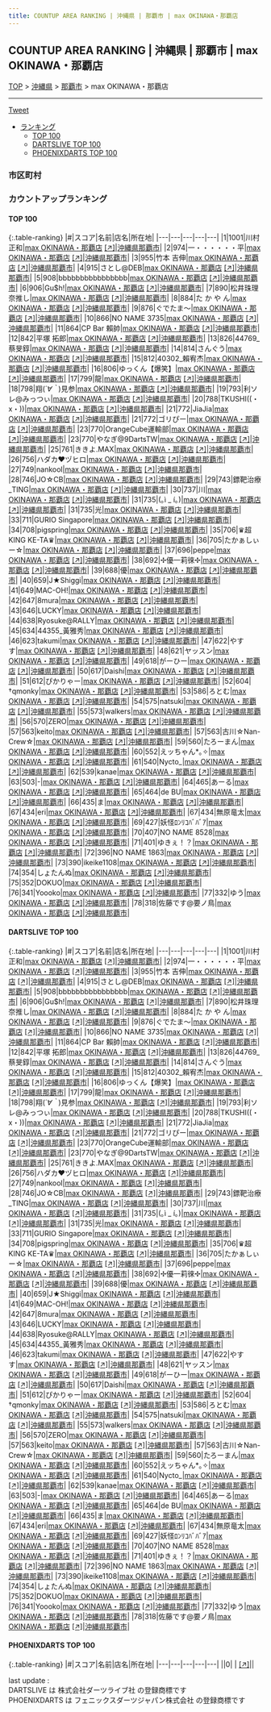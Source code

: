 ```yaml
---
title: COUNTUP AREA RANKING | 沖縄県 | 那覇市 | max OKINAWA・那覇店
---
```

## COUNTUP AREA RANKING | 沖縄県 | 那覇市 | max OKINAWA・那覇店

[TOP](/darts/rank/) > [沖縄県](/darts/rank/沖縄県/) > [那覇市](/darts/rank/沖縄県/那覇市/) > max OKINAWA・那覇店

___

<a href="https://twitter.com/share?ref_src=twsrc%5Etfw" data-text="COUNTUP AREA RANKING | 沖縄県那覇市max OKINAWA・那覇店" class="twitter-share-button" data-hashtags="DARTSLIVE,PHOENIXDARTS,darts,ダーツ" data-show-count="false">Tweet</a>

* [ランキング](#カウントアップランキング)
    * [TOP 100](#top-100)
    * [DARTSLIVE TOP 100](#dartslive-top-100)
    * [PHOENIXDARTS TOP 100](#phoenixdarts-top-100)

### 市区町村

<ul>

</ul>

### カウントアップランキング

#### TOP 100



{:.table-ranking}
|#|スコア|名前|店名|所在地|
|---|---|---|---|---|
|1|1001|<span class="rank-name-dl">川村 正和</span>|<a href="/darts/rank/shops/ec352fd13aaa13100d9b047a20a7ba1e.html">max OKINAWA・那覇店</a> <a href="https://search.dartslive.com/jp/shop/ec352fd13aaa13100d9b047a20a7ba1e">[↗]</a>|<a href="/darts/rank/沖縄県/那覇市">沖縄県那覇市</a>|
|2|974|<span class="rank-name-dl">一・・・・・・平</span>|<a href="/darts/rank/shops/ec352fd13aaa13100d9b047a20a7ba1e.html">max OKINAWA・那覇店</a> <a href="https://search.dartslive.com/jp/shop/ec352fd13aaa13100d9b047a20a7ba1e">[↗]</a>|<a href="/darts/rank/沖縄県/那覇市">沖縄県那覇市</a>|
|3|955|<span class="rank-name-dl">竹本 吉伸</span>|<a href="/darts/rank/shops/ec352fd13aaa13100d9b047a20a7ba1e.html">max OKINAWA・那覇店</a> <a href="https://search.dartslive.com/jp/shop/ec352fd13aaa13100d9b047a20a7ba1e">[↗]</a>|<a href="/darts/rank/沖縄県/那覇市">沖縄県那覇市</a>|
|4|915|<span class="rank-name-dl">さとし@DEB</span>|<a href="/darts/rank/shops/ec352fd13aaa13100d9b047a20a7ba1e.html">max OKINAWA・那覇店</a> <a href="https://search.dartslive.com/jp/shop/ec352fd13aaa13100d9b047a20a7ba1e">[↗]</a>|<a href="/darts/rank/沖縄県/那覇市">沖縄県那覇市</a>|
|5|908|<span class="rank-name-dl">bbbbbbbbbbbbbbbb</span>|<a href="/darts/rank/shops/ec352fd13aaa13100d9b047a20a7ba1e.html">max OKINAWA・那覇店</a> <a href="https://search.dartslive.com/jp/shop/ec352fd13aaa13100d9b047a20a7ba1e">[↗]</a>|<a href="/darts/rank/沖縄県/那覇市">沖縄県那覇市</a>|
|6|906|<span class="rank-name-dl">Gu$h!</span>|<a href="/darts/rank/shops/ec352fd13aaa13100d9b047a20a7ba1e.html">max OKINAWA・那覇店</a> <a href="https://search.dartslive.com/jp/shop/ec352fd13aaa13100d9b047a20a7ba1e">[↗]</a>|<a href="/darts/rank/沖縄県/那覇市">沖縄県那覇市</a>|
|7|890|<span class="rank-name-dl">松井珠理奈推し</span>|<a href="/darts/rank/shops/ec352fd13aaa13100d9b047a20a7ba1e.html">max OKINAWA・那覇店</a> <a href="https://search.dartslive.com/jp/shop/ec352fd13aaa13100d9b047a20a7ba1e">[↗]</a>|<a href="/darts/rank/沖縄県/那覇市">沖縄県那覇市</a>|
|8|884|<span class="rank-name-dl">た か や ん</span>|<a href="/darts/rank/shops/ec352fd13aaa13100d9b047a20a7ba1e.html">max OKINAWA・那覇店</a> <a href="https://search.dartslive.com/jp/shop/ec352fd13aaa13100d9b047a20a7ba1e">[↗]</a>|<a href="/darts/rank/沖縄県/那覇市">沖縄県那覇市</a>|
|9|876|<span class="rank-name-dl">ぐでたま〜</span>|<a href="/darts/rank/shops/ec352fd13aaa13100d9b047a20a7ba1e.html">max OKINAWA・那覇店</a> <a href="https://search.dartslive.com/jp/shop/ec352fd13aaa13100d9b047a20a7ba1e">[↗]</a>|<a href="/darts/rank/沖縄県/那覇市">沖縄県那覇市</a>|
|10|866|<span class="rank-name-dl">NO NAME 3735</span>|<a href="/darts/rank/shops/ec352fd13aaa13100d9b047a20a7ba1e.html">max OKINAWA・那覇店</a> <a href="https://search.dartslive.com/jp/shop/ec352fd13aaa13100d9b047a20a7ba1e">[↗]</a>|<a href="/darts/rank/沖縄県/那覇市">沖縄県那覇市</a>|
|11|864|<span class="rank-name-dl">CP Bar 賴帥</span>|<a href="/darts/rank/shops/ec352fd13aaa13100d9b047a20a7ba1e.html">max OKINAWA・那覇店</a> <a href="https://search.dartslive.com/jp/shop/ec352fd13aaa13100d9b047a20a7ba1e">[↗]</a>|<a href="/darts/rank/沖縄県/那覇市">沖縄県那覇市</a>|
|12|842|<span class="rank-name-dl">平塚 拓郎</span>|<a href="/darts/rank/shops/ec352fd13aaa13100d9b047a20a7ba1e.html">max OKINAWA・那覇店</a> <a href="https://search.dartslive.com/jp/shop/ec352fd13aaa13100d9b047a20a7ba1e">[↗]</a>|<a href="/darts/rank/沖縄県/那覇市">沖縄県那覇市</a>|
|13|826|<span class="rank-name-dl">44769_蔡旻錞</span>|<a href="/darts/rank/shops/ec352fd13aaa13100d9b047a20a7ba1e.html">max OKINAWA・那覇店</a> <a href="https://search.dartslive.com/jp/shop/ec352fd13aaa13100d9b047a20a7ba1e">[↗]</a>|<a href="/darts/rank/沖縄県/那覇市">沖縄県那覇市</a>|
|14|814|<span class="rank-name-dl">さんぐう</span>|<a href="/darts/rank/shops/ec352fd13aaa13100d9b047a20a7ba1e.html">max OKINAWA・那覇店</a> <a href="https://search.dartslive.com/jp/shop/ec352fd13aaa13100d9b047a20a7ba1e">[↗]</a>|<a href="/darts/rank/沖縄県/那覇市">沖縄県那覇市</a>|
|15|812|<span class="rank-name-dl">40302_賴宥杰</span>|<a href="/darts/rank/shops/ec352fd13aaa13100d9b047a20a7ba1e.html">max OKINAWA・那覇店</a> <a href="https://search.dartslive.com/jp/shop/ec352fd13aaa13100d9b047a20a7ba1e">[↗]</a>|<a href="/darts/rank/沖縄県/那覇市">沖縄県那覇市</a>|
|16|806|<span class="rank-name-dl">ゆっくん【爆笑】</span>|<a href="/darts/rank/shops/ec352fd13aaa13100d9b047a20a7ba1e.html">max OKINAWA・那覇店</a> <a href="https://search.dartslive.com/jp/shop/ec352fd13aaa13100d9b047a20a7ba1e">[↗]</a>|<a href="/darts/rank/沖縄県/那覇市">沖縄県那覇市</a>|
|17|799|<span class="rank-name-dl">龍</span>|<a href="/darts/rank/shops/ec352fd13aaa13100d9b047a20a7ba1e.html">max OKINAWA・那覇店</a> <a href="https://search.dartslive.com/jp/shop/ec352fd13aaa13100d9b047a20a7ba1e">[↗]</a>|<a href="/darts/rank/沖縄県/那覇市">沖縄県那覇市</a>|
|18|798|<span class="rank-name-dl">翔(*´∀｀*)見参</span>|<a href="/darts/rank/shops/ec352fd13aaa13100d9b047a20a7ba1e.html">max OKINAWA・那覇店</a> <a href="https://search.dartslive.com/jp/shop/ec352fd13aaa13100d9b047a20a7ba1e">[↗]</a>|<a href="/darts/rank/沖縄県/那覇市">沖縄県那覇市</a>|
|19|793|<span class="rank-name-dl">利ソレ@みっつぃ</span>|<a href="/darts/rank/shops/ec352fd13aaa13100d9b047a20a7ba1e.html">max OKINAWA・那覇店</a> <a href="https://search.dartslive.com/jp/shop/ec352fd13aaa13100d9b047a20a7ba1e">[↗]</a>|<a href="/darts/rank/沖縄県/那覇市">沖縄県那覇市</a>|
|20|788|<span class="rank-name-dl">TKUSHI((・x・))</span>|<a href="/darts/rank/shops/ec352fd13aaa13100d9b047a20a7ba1e.html">max OKINAWA・那覇店</a> <a href="https://search.dartslive.com/jp/shop/ec352fd13aaa13100d9b047a20a7ba1e">[↗]</a>|<a href="/darts/rank/沖縄県/那覇市">沖縄県那覇市</a>|
|21|772|<span class="rank-name-dl">JiaJia</span>|<a href="/darts/rank/shops/ec352fd13aaa13100d9b047a20a7ba1e.html">max OKINAWA・那覇店</a> <a href="https://search.dartslive.com/jp/shop/ec352fd13aaa13100d9b047a20a7ba1e">[↗]</a>|<a href="/darts/rank/沖縄県/那覇市">沖縄県那覇市</a>|
|21|772|<span class="rank-name-dl">ゴリぴー</span>|<a href="/darts/rank/shops/ec352fd13aaa13100d9b047a20a7ba1e.html">max OKINAWA・那覇店</a> <a href="https://search.dartslive.com/jp/shop/ec352fd13aaa13100d9b047a20a7ba1e">[↗]</a>|<a href="/darts/rank/沖縄県/那覇市">沖縄県那覇市</a>|
|23|770|<span class="rank-name-dl">OrangeCube運輸部</span>|<a href="/darts/rank/shops/ec352fd13aaa13100d9b047a20a7ba1e.html">max OKINAWA・那覇店</a> <a href="https://search.dartslive.com/jp/shop/ec352fd13aaa13100d9b047a20a7ba1e">[↗]</a>|<a href="/darts/rank/沖縄県/那覇市">沖縄県那覇市</a>|
|23|770|<span class="rank-name-dl">やなぎ@9DartsTW</span>|<a href="/darts/rank/shops/ec352fd13aaa13100d9b047a20a7ba1e.html">max OKINAWA・那覇店</a> <a href="https://search.dartslive.com/jp/shop/ec352fd13aaa13100d9b047a20a7ba1e">[↗]</a>|<a href="/darts/rank/沖縄県/那覇市">沖縄県那覇市</a>|
|25|761|<span class="rank-name-dl">ききよ.MAX</span>|<a href="/darts/rank/shops/ec352fd13aaa13100d9b047a20a7ba1e.html">max OKINAWA・那覇店</a> <a href="https://search.dartslive.com/jp/shop/ec352fd13aaa13100d9b047a20a7ba1e">[↗]</a>|<a href="/darts/rank/沖縄県/那覇市">沖縄県那覇市</a>|
|26|756|<span class="rank-name-dl">ハダカ♥️ヅヒロ</span>|<a href="/darts/rank/shops/ec352fd13aaa13100d9b047a20a7ba1e.html">max OKINAWA・那覇店</a> <a href="https://search.dartslive.com/jp/shop/ec352fd13aaa13100d9b047a20a7ba1e">[↗]</a>|<a href="/darts/rank/沖縄県/那覇市">沖縄県那覇市</a>|
|27|749|<span class="rank-name-dl">nankool</span>|<a href="/darts/rank/shops/ec352fd13aaa13100d9b047a20a7ba1e.html">max OKINAWA・那覇店</a> <a href="https://search.dartslive.com/jp/shop/ec352fd13aaa13100d9b047a20a7ba1e">[↗]</a>|<a href="/darts/rank/沖縄県/那覇市">沖縄県那覇市</a>|
|28|746|<span class="rank-name-dl">JO☆CB</span>|<a href="/darts/rank/shops/ec352fd13aaa13100d9b047a20a7ba1e.html">max OKINAWA・那覇店</a> <a href="https://search.dartslive.com/jp/shop/ec352fd13aaa13100d9b047a20a7ba1e">[↗]</a>|<a href="/darts/rank/沖縄県/那覇市">沖縄県那覇市</a>|
|29|743|<span class="rank-name-dl">鏢靶治療_TING</span>|<a href="/darts/rank/shops/ec352fd13aaa13100d9b047a20a7ba1e.html">max OKINAWA・那覇店</a> <a href="https://search.dartslive.com/jp/shop/ec352fd13aaa13100d9b047a20a7ba1e">[↗]</a>|<a href="/darts/rank/沖縄県/那覇市">沖縄県那覇市</a>|
|30|737|<span class="rank-name-dl">川</span>|<a href="/darts/rank/shops/ec352fd13aaa13100d9b047a20a7ba1e.html">max OKINAWA・那覇店</a> <a href="https://search.dartslive.com/jp/shop/ec352fd13aaa13100d9b047a20a7ba1e">[↗]</a>|<a href="/darts/rank/沖縄県/那覇市">沖縄県那覇市</a>|
|31|735|<span class="rank-name-dl">(｡ì _ í｡)</span>|<a href="/darts/rank/shops/ec352fd13aaa13100d9b047a20a7ba1e.html">max OKINAWA・那覇店</a> <a href="https://search.dartslive.com/jp/shop/ec352fd13aaa13100d9b047a20a7ba1e">[↗]</a>|<a href="/darts/rank/沖縄県/那覇市">沖縄県那覇市</a>|
|31|735|<span class="rank-name-dl">光</span>|<a href="/darts/rank/shops/ec352fd13aaa13100d9b047a20a7ba1e.html">max OKINAWA・那覇店</a> <a href="https://search.dartslive.com/jp/shop/ec352fd13aaa13100d9b047a20a7ba1e">[↗]</a>|<a href="/darts/rank/沖縄県/那覇市">沖縄県那覇市</a>|
|33|711|<span class="rank-name-dl">GURIO Singapore</span>|<a href="/darts/rank/shops/ec352fd13aaa13100d9b047a20a7ba1e.html">max OKINAWA・那覇店</a> <a href="https://search.dartslive.com/jp/shop/ec352fd13aaa13100d9b047a20a7ba1e">[↗]</a>|<a href="/darts/rank/沖縄県/那覇市">沖縄県那覇市</a>|
|34|708|<span class="rank-name-dl">pigspring</span>|<a href="/darts/rank/shops/ec352fd13aaa13100d9b047a20a7ba1e.html">max OKINAWA・那覇店</a> <a href="https://search.dartslive.com/jp/shop/ec352fd13aaa13100d9b047a20a7ba1e">[↗]</a>|<a href="/darts/rank/沖縄県/那覇市">沖縄県那覇市</a>|
|35|706|<span class="rank-name-dl">♛超KING KE-TA♛</span>|<a href="/darts/rank/shops/ec352fd13aaa13100d9b047a20a7ba1e.html">max OKINAWA・那覇店</a> <a href="https://search.dartslive.com/jp/shop/ec352fd13aaa13100d9b047a20a7ba1e">[↗]</a>|<a href="/darts/rank/沖縄県/那覇市">沖縄県那覇市</a>|
|36|705|<span class="rank-name-dl">たかぁしぃー☆</span>|<a href="/darts/rank/shops/ec352fd13aaa13100d9b047a20a7ba1e.html">max OKINAWA・那覇店</a> <a href="https://search.dartslive.com/jp/shop/ec352fd13aaa13100d9b047a20a7ba1e">[↗]</a>|<a href="/darts/rank/沖縄県/那覇市">沖縄県那覇市</a>|
|37|696|<span class="rank-name-dl">peppe</span>|<a href="/darts/rank/shops/ec352fd13aaa13100d9b047a20a7ba1e.html">max OKINAWA・那覇店</a> <a href="https://search.dartslive.com/jp/shop/ec352fd13aaa13100d9b047a20a7ba1e">[↗]</a>|<a href="/darts/rank/沖縄県/那覇市">沖縄県那覇市</a>|
|38|692|<span class="rank-name-dl">✢優一莉徠✢</span>|<a href="/darts/rank/shops/ec352fd13aaa13100d9b047a20a7ba1e.html">max OKINAWA・那覇店</a> <a href="https://search.dartslive.com/jp/shop/ec352fd13aaa13100d9b047a20a7ba1e">[↗]</a>|<a href="/darts/rank/沖縄県/那覇市">沖縄県那覇市</a>|
|39|688|<span class="rank-name-dl">優</span>|<a href="/darts/rank/shops/ec352fd13aaa13100d9b047a20a7ba1e.html">max OKINAWA・那覇店</a> <a href="https://search.dartslive.com/jp/shop/ec352fd13aaa13100d9b047a20a7ba1e">[↗]</a>|<a href="/darts/rank/沖縄県/那覇市">沖縄県那覇市</a>|
|40|659|<span class="rank-name-dl">J★Shiggi</span>|<a href="/darts/rank/shops/ec352fd13aaa13100d9b047a20a7ba1e.html">max OKINAWA・那覇店</a> <a href="https://search.dartslive.com/jp/shop/ec352fd13aaa13100d9b047a20a7ba1e">[↗]</a>|<a href="/darts/rank/沖縄県/那覇市">沖縄県那覇市</a>|
|41|649|<span class="rank-name-dl">MAC-OH!</span>|<a href="/darts/rank/shops/ec352fd13aaa13100d9b047a20a7ba1e.html">max OKINAWA・那覇店</a> <a href="https://search.dartslive.com/jp/shop/ec352fd13aaa13100d9b047a20a7ba1e">[↗]</a>|<a href="/darts/rank/沖縄県/那覇市">沖縄県那覇市</a>|
|42|647|<span class="rank-name-dl">8mura</span>|<a href="/darts/rank/shops/ec352fd13aaa13100d9b047a20a7ba1e.html">max OKINAWA・那覇店</a> <a href="https://search.dartslive.com/jp/shop/ec352fd13aaa13100d9b047a20a7ba1e">[↗]</a>|<a href="/darts/rank/沖縄県/那覇市">沖縄県那覇市</a>|
|43|646|<span class="rank-name-dl">LUCKY</span>|<a href="/darts/rank/shops/ec352fd13aaa13100d9b047a20a7ba1e.html">max OKINAWA・那覇店</a> <a href="https://search.dartslive.com/jp/shop/ec352fd13aaa13100d9b047a20a7ba1e">[↗]</a>|<a href="/darts/rank/沖縄県/那覇市">沖縄県那覇市</a>|
|44|638|<span class="rank-name-dl">Ryosuke@RALLY</span>|<a href="/darts/rank/shops/ec352fd13aaa13100d9b047a20a7ba1e.html">max OKINAWA・那覇店</a> <a href="https://search.dartslive.com/jp/shop/ec352fd13aaa13100d9b047a20a7ba1e">[↗]</a>|<a href="/darts/rank/沖縄県/那覇市">沖縄県那覇市</a>|
|45|634|<span class="rank-name-dl">44355_黃雅秀</span>|<a href="/darts/rank/shops/ec352fd13aaa13100d9b047a20a7ba1e.html">max OKINAWA・那覇店</a> <a href="https://search.dartslive.com/jp/shop/ec352fd13aaa13100d9b047a20a7ba1e">[↗]</a>|<a href="/darts/rank/沖縄県/那覇市">沖縄県那覇市</a>|
|46|623|<span class="rank-name-dl">takumi</span>|<a href="/darts/rank/shops/ec352fd13aaa13100d9b047a20a7ba1e.html">max OKINAWA・那覇店</a> <a href="https://search.dartslive.com/jp/shop/ec352fd13aaa13100d9b047a20a7ba1e">[↗]</a>|<a href="/darts/rank/沖縄県/那覇市">沖縄県那覇市</a>|
|47|622|<span class="rank-name-dl">やすす</span>|<a href="/darts/rank/shops/ec352fd13aaa13100d9b047a20a7ba1e.html">max OKINAWA・那覇店</a> <a href="https://search.dartslive.com/jp/shop/ec352fd13aaa13100d9b047a20a7ba1e">[↗]</a>|<a href="/darts/rank/沖縄県/那覇市">沖縄県那覇市</a>|
|48|621|<span class="rank-name-dl">ヤッスン</span>|<a href="/darts/rank/shops/ec352fd13aaa13100d9b047a20a7ba1e.html">max OKINAWA・那覇店</a> <a href="https://search.dartslive.com/jp/shop/ec352fd13aaa13100d9b047a20a7ba1e">[↗]</a>|<a href="/darts/rank/沖縄県/那覇市">沖縄県那覇市</a>|
|49|618|<span class="rank-name-dl">がーひー</span>|<a href="/darts/rank/shops/ec352fd13aaa13100d9b047a20a7ba1e.html">max OKINAWA・那覇店</a> <a href="https://search.dartslive.com/jp/shop/ec352fd13aaa13100d9b047a20a7ba1e">[↗]</a>|<a href="/darts/rank/沖縄県/那覇市">沖縄県那覇市</a>|
|50|617|<span class="rank-name-dl">Daishi</span>|<a href="/darts/rank/shops/ec352fd13aaa13100d9b047a20a7ba1e.html">max OKINAWA・那覇店</a> <a href="https://search.dartslive.com/jp/shop/ec352fd13aaa13100d9b047a20a7ba1e">[↗]</a>|<a href="/darts/rank/沖縄県/那覇市">沖縄県那覇市</a>|
|51|612|<span class="rank-name-dl">ぴかりゃー</span>|<a href="/darts/rank/shops/ec352fd13aaa13100d9b047a20a7ba1e.html">max OKINAWA・那覇店</a> <a href="https://search.dartslive.com/jp/shop/ec352fd13aaa13100d9b047a20a7ba1e">[↗]</a>|<a href="/darts/rank/沖縄県/那覇市">沖縄県那覇市</a>|
|52|604|<span class="rank-name-dl">†qmonky</span>|<a href="/darts/rank/shops/ec352fd13aaa13100d9b047a20a7ba1e.html">max OKINAWA・那覇店</a> <a href="https://search.dartslive.com/jp/shop/ec352fd13aaa13100d9b047a20a7ba1e">[↗]</a>|<a href="/darts/rank/沖縄県/那覇市">沖縄県那覇市</a>|
|53|586|<span class="rank-name-dl">ろとむ</span>|<a href="/darts/rank/shops/ec352fd13aaa13100d9b047a20a7ba1e.html">max OKINAWA・那覇店</a> <a href="https://search.dartslive.com/jp/shop/ec352fd13aaa13100d9b047a20a7ba1e">[↗]</a>|<a href="/darts/rank/沖縄県/那覇市">沖縄県那覇市</a>|
|54|575|<span class="rank-name-dl">natsuki</span>|<a href="/darts/rank/shops/ec352fd13aaa13100d9b047a20a7ba1e.html">max OKINAWA・那覇店</a> <a href="https://search.dartslive.com/jp/shop/ec352fd13aaa13100d9b047a20a7ba1e">[↗]</a>|<a href="/darts/rank/沖縄県/那覇市">沖縄県那覇市</a>|
|55|573|<span class="rank-name-dl">walkers</span>|<a href="/darts/rank/shops/ec352fd13aaa13100d9b047a20a7ba1e.html">max OKINAWA・那覇店</a> <a href="https://search.dartslive.com/jp/shop/ec352fd13aaa13100d9b047a20a7ba1e">[↗]</a>|<a href="/darts/rank/沖縄県/那覇市">沖縄県那覇市</a>|
|56|570|<span class="rank-name-dl">ZERO</span>|<a href="/darts/rank/shops/ec352fd13aaa13100d9b047a20a7ba1e.html">max OKINAWA・那覇店</a> <a href="https://search.dartslive.com/jp/shop/ec352fd13aaa13100d9b047a20a7ba1e">[↗]</a>|<a href="/darts/rank/沖縄県/那覇市">沖縄県那覇市</a>|
|57|563|<span class="rank-name-dl">keito</span>|<a href="/darts/rank/shops/ec352fd13aaa13100d9b047a20a7ba1e.html">max OKINAWA・那覇店</a> <a href="https://search.dartslive.com/jp/shop/ec352fd13aaa13100d9b047a20a7ba1e">[↗]</a>|<a href="/darts/rank/沖縄県/那覇市">沖縄県那覇市</a>|
|57|563|<span class="rank-name-dl">古川☆Nan-Crew☆</span>|<a href="/darts/rank/shops/ec352fd13aaa13100d9b047a20a7ba1e.html">max OKINAWA・那覇店</a> <a href="https://search.dartslive.com/jp/shop/ec352fd13aaa13100d9b047a20a7ba1e">[↗]</a>|<a href="/darts/rank/沖縄県/那覇市">沖縄県那覇市</a>|
|59|560|<span class="rank-name-dl">たろーまん</span>|<a href="/darts/rank/shops/ec352fd13aaa13100d9b047a20a7ba1e.html">max OKINAWA・那覇店</a> <a href="https://search.dartslive.com/jp/shop/ec352fd13aaa13100d9b047a20a7ba1e">[↗]</a>|<a href="/darts/rank/沖縄県/那覇市">沖縄県那覇市</a>|
|60|552|<span class="rank-name-dl">えッちゃん*｡✧</span>|<a href="/darts/rank/shops/ec352fd13aaa13100d9b047a20a7ba1e.html">max OKINAWA・那覇店</a> <a href="https://search.dartslive.com/jp/shop/ec352fd13aaa13100d9b047a20a7ba1e">[↗]</a>|<a href="/darts/rank/沖縄県/那覇市">沖縄県那覇市</a>|
|61|540|<span class="rank-name-dl">Nycto_</span>|<a href="/darts/rank/shops/ec352fd13aaa13100d9b047a20a7ba1e.html">max OKINAWA・那覇店</a> <a href="https://search.dartslive.com/jp/shop/ec352fd13aaa13100d9b047a20a7ba1e">[↗]</a>|<a href="/darts/rank/沖縄県/那覇市">沖縄県那覇市</a>|
|62|539|<span class="rank-name-dl">kanae</span>|<a href="/darts/rank/shops/ec352fd13aaa13100d9b047a20a7ba1e.html">max OKINAWA・那覇店</a> <a href="https://search.dartslive.com/jp/shop/ec352fd13aaa13100d9b047a20a7ba1e">[↗]</a>|<a href="/darts/rank/沖縄県/那覇市">沖縄県那覇市</a>|
|63|503|<span class="rank-name-dl">-</span>|<a href="/darts/rank/shops/ec352fd13aaa13100d9b047a20a7ba1e.html">max OKINAWA・那覇店</a> <a href="https://search.dartslive.com/jp/shop/ec352fd13aaa13100d9b047a20a7ba1e">[↗]</a>|<a href="/darts/rank/沖縄県/那覇市">沖縄県那覇市</a>|
|64|465|<span class="rank-name-dl">あーる</span>|<a href="/darts/rank/shops/ec352fd13aaa13100d9b047a20a7ba1e.html">max OKINAWA・那覇店</a> <a href="https://search.dartslive.com/jp/shop/ec352fd13aaa13100d9b047a20a7ba1e">[↗]</a>|<a href="/darts/rank/沖縄県/那覇市">沖縄県那覇市</a>|
|65|464|<span class="rank-name-dl">de BU</span>|<a href="/darts/rank/shops/ec352fd13aaa13100d9b047a20a7ba1e.html">max OKINAWA・那覇店</a> <a href="https://search.dartslive.com/jp/shop/ec352fd13aaa13100d9b047a20a7ba1e">[↗]</a>|<a href="/darts/rank/沖縄県/那覇市">沖縄県那覇市</a>|
|66|435|<span class="rank-name-dl">ま</span>|<a href="/darts/rank/shops/ec352fd13aaa13100d9b047a20a7ba1e.html">max OKINAWA・那覇店</a> <a href="https://search.dartslive.com/jp/shop/ec352fd13aaa13100d9b047a20a7ba1e">[↗]</a>|<a href="/darts/rank/沖縄県/那覇市">沖縄県那覇市</a>|
|67|434|<span class="rank-name-dl">eri</span>|<a href="/darts/rank/shops/ec352fd13aaa13100d9b047a20a7ba1e.html">max OKINAWA・那覇店</a> <a href="https://search.dartslive.com/jp/shop/ec352fd13aaa13100d9b047a20a7ba1e">[↗]</a>|<a href="/darts/rank/沖縄県/那覇市">沖縄県那覇市</a>|
|67|434|<span class="rank-name-dl">無原竜太</span>|<a href="/darts/rank/shops/ec352fd13aaa13100d9b047a20a7ba1e.html">max OKINAWA・那覇店</a> <a href="https://search.dartslive.com/jp/shop/ec352fd13aaa13100d9b047a20a7ba1e">[↗]</a>|<a href="/darts/rank/沖縄県/那覇市">沖縄県那覇市</a>|
|69|427|<span class="rank-name-dl">妖怪ﾛﾝﾘｺﾊﾞﾊﾞｱ</span>|<a href="/darts/rank/shops/ec352fd13aaa13100d9b047a20a7ba1e.html">max OKINAWA・那覇店</a> <a href="https://search.dartslive.com/jp/shop/ec352fd13aaa13100d9b047a20a7ba1e">[↗]</a>|<a href="/darts/rank/沖縄県/那覇市">沖縄県那覇市</a>|
|70|407|<span class="rank-name-dl">NO NAME 8528</span>|<a href="/darts/rank/shops/ec352fd13aaa13100d9b047a20a7ba1e.html">max OKINAWA・那覇店</a> <a href="https://search.dartslive.com/jp/shop/ec352fd13aaa13100d9b047a20a7ba1e">[↗]</a>|<a href="/darts/rank/沖縄県/那覇市">沖縄県那覇市</a>|
|71|401|<span class="rank-name-dl">ゆきぇ！？</span>|<a href="/darts/rank/shops/ec352fd13aaa13100d9b047a20a7ba1e.html">max OKINAWA・那覇店</a> <a href="https://search.dartslive.com/jp/shop/ec352fd13aaa13100d9b047a20a7ba1e">[↗]</a>|<a href="/darts/rank/沖縄県/那覇市">沖縄県那覇市</a>|
|72|396|<span class="rank-name-dl">NO NAME 1863</span>|<a href="/darts/rank/shops/ec352fd13aaa13100d9b047a20a7ba1e.html">max OKINAWA・那覇店</a> <a href="https://search.dartslive.com/jp/shop/ec352fd13aaa13100d9b047a20a7ba1e">[↗]</a>|<a href="/darts/rank/沖縄県/那覇市">沖縄県那覇市</a>|
|73|390|<span class="rank-name-dl">ikeike1108</span>|<a href="/darts/rank/shops/ec352fd13aaa13100d9b047a20a7ba1e.html">max OKINAWA・那覇店</a> <a href="https://search.dartslive.com/jp/shop/ec352fd13aaa13100d9b047a20a7ba1e">[↗]</a>|<a href="/darts/rank/沖縄県/那覇市">沖縄県那覇市</a>|
|74|354|<span class="rank-name-dl">しょたんぬ</span>|<a href="/darts/rank/shops/ec352fd13aaa13100d9b047a20a7ba1e.html">max OKINAWA・那覇店</a> <a href="https://search.dartslive.com/jp/shop/ec352fd13aaa13100d9b047a20a7ba1e">[↗]</a>|<a href="/darts/rank/沖縄県/那覇市">沖縄県那覇市</a>|
|75|352|<span class="rank-name-dl">DOKUO</span>|<a href="/darts/rank/shops/ec352fd13aaa13100d9b047a20a7ba1e.html">max OKINAWA・那覇店</a> <a href="https://search.dartslive.com/jp/shop/ec352fd13aaa13100d9b047a20a7ba1e">[↗]</a>|<a href="/darts/rank/沖縄県/那覇市">沖縄県那覇市</a>|
|76|341|<span class="rank-name-dl">Yoooko</span>|<a href="/darts/rank/shops/ec352fd13aaa13100d9b047a20a7ba1e.html">max OKINAWA・那覇店</a> <a href="https://search.dartslive.com/jp/shop/ec352fd13aaa13100d9b047a20a7ba1e">[↗]</a>|<a href="/darts/rank/沖縄県/那覇市">沖縄県那覇市</a>|
|77|332|<span class="rank-name-dl">ゆう</span>|<a href="/darts/rank/shops/ec352fd13aaa13100d9b047a20a7ba1e.html">max OKINAWA・那覇店</a> <a href="https://search.dartslive.com/jp/shop/ec352fd13aaa13100d9b047a20a7ba1e">[↗]</a>|<a href="/darts/rank/沖縄県/那覇市">沖縄県那覇市</a>|
|78|318|<span class="rank-name-dl">佐藤です@要ノ鳥</span>|<a href="/darts/rank/shops/ec352fd13aaa13100d9b047a20a7ba1e.html">max OKINAWA・那覇店</a> <a href="https://search.dartslive.com/jp/shop/ec352fd13aaa13100d9b047a20a7ba1e">[↗]</a>|<a href="/darts/rank/沖縄県/那覇市">沖縄県那覇市</a>|


#### DARTSLIVE TOP 100



{:.table-ranking}
|#|スコア|名前|店名|所在地|
|---|---|---|---|---|
|1|1001|<span class="rank-name-dl">川村 正和</span>|<a href="/darts/rank/shops/ec352fd13aaa13100d9b047a20a7ba1e.html">max OKINAWA・那覇店</a> <a href="https://search.dartslive.com/jp/shop/ec352fd13aaa13100d9b047a20a7ba1e">[↗]</a>|<a href="/darts/rank/沖縄県/那覇市">沖縄県那覇市</a>|
|2|974|<span class="rank-name-dl">一・・・・・・平</span>|<a href="/darts/rank/shops/ec352fd13aaa13100d9b047a20a7ba1e.html">max OKINAWA・那覇店</a> <a href="https://search.dartslive.com/jp/shop/ec352fd13aaa13100d9b047a20a7ba1e">[↗]</a>|<a href="/darts/rank/沖縄県/那覇市">沖縄県那覇市</a>|
|3|955|<span class="rank-name-dl">竹本 吉伸</span>|<a href="/darts/rank/shops/ec352fd13aaa13100d9b047a20a7ba1e.html">max OKINAWA・那覇店</a> <a href="https://search.dartslive.com/jp/shop/ec352fd13aaa13100d9b047a20a7ba1e">[↗]</a>|<a href="/darts/rank/沖縄県/那覇市">沖縄県那覇市</a>|
|4|915|<span class="rank-name-dl">さとし@DEB</span>|<a href="/darts/rank/shops/ec352fd13aaa13100d9b047a20a7ba1e.html">max OKINAWA・那覇店</a> <a href="https://search.dartslive.com/jp/shop/ec352fd13aaa13100d9b047a20a7ba1e">[↗]</a>|<a href="/darts/rank/沖縄県/那覇市">沖縄県那覇市</a>|
|5|908|<span class="rank-name-dl">bbbbbbbbbbbbbbbb</span>|<a href="/darts/rank/shops/ec352fd13aaa13100d9b047a20a7ba1e.html">max OKINAWA・那覇店</a> <a href="https://search.dartslive.com/jp/shop/ec352fd13aaa13100d9b047a20a7ba1e">[↗]</a>|<a href="/darts/rank/沖縄県/那覇市">沖縄県那覇市</a>|
|6|906|<span class="rank-name-dl">Gu$h!</span>|<a href="/darts/rank/shops/ec352fd13aaa13100d9b047a20a7ba1e.html">max OKINAWA・那覇店</a> <a href="https://search.dartslive.com/jp/shop/ec352fd13aaa13100d9b047a20a7ba1e">[↗]</a>|<a href="/darts/rank/沖縄県/那覇市">沖縄県那覇市</a>|
|7|890|<span class="rank-name-dl">松井珠理奈推し</span>|<a href="/darts/rank/shops/ec352fd13aaa13100d9b047a20a7ba1e.html">max OKINAWA・那覇店</a> <a href="https://search.dartslive.com/jp/shop/ec352fd13aaa13100d9b047a20a7ba1e">[↗]</a>|<a href="/darts/rank/沖縄県/那覇市">沖縄県那覇市</a>|
|8|884|<span class="rank-name-dl">た か や ん</span>|<a href="/darts/rank/shops/ec352fd13aaa13100d9b047a20a7ba1e.html">max OKINAWA・那覇店</a> <a href="https://search.dartslive.com/jp/shop/ec352fd13aaa13100d9b047a20a7ba1e">[↗]</a>|<a href="/darts/rank/沖縄県/那覇市">沖縄県那覇市</a>|
|9|876|<span class="rank-name-dl">ぐでたま〜</span>|<a href="/darts/rank/shops/ec352fd13aaa13100d9b047a20a7ba1e.html">max OKINAWA・那覇店</a> <a href="https://search.dartslive.com/jp/shop/ec352fd13aaa13100d9b047a20a7ba1e">[↗]</a>|<a href="/darts/rank/沖縄県/那覇市">沖縄県那覇市</a>|
|10|866|<span class="rank-name-dl">NO NAME 3735</span>|<a href="/darts/rank/shops/ec352fd13aaa13100d9b047a20a7ba1e.html">max OKINAWA・那覇店</a> <a href="https://search.dartslive.com/jp/shop/ec352fd13aaa13100d9b047a20a7ba1e">[↗]</a>|<a href="/darts/rank/沖縄県/那覇市">沖縄県那覇市</a>|
|11|864|<span class="rank-name-dl">CP Bar 賴帥</span>|<a href="/darts/rank/shops/ec352fd13aaa13100d9b047a20a7ba1e.html">max OKINAWA・那覇店</a> <a href="https://search.dartslive.com/jp/shop/ec352fd13aaa13100d9b047a20a7ba1e">[↗]</a>|<a href="/darts/rank/沖縄県/那覇市">沖縄県那覇市</a>|
|12|842|<span class="rank-name-dl">平塚 拓郎</span>|<a href="/darts/rank/shops/ec352fd13aaa13100d9b047a20a7ba1e.html">max OKINAWA・那覇店</a> <a href="https://search.dartslive.com/jp/shop/ec352fd13aaa13100d9b047a20a7ba1e">[↗]</a>|<a href="/darts/rank/沖縄県/那覇市">沖縄県那覇市</a>|
|13|826|<span class="rank-name-dl">44769_蔡旻錞</span>|<a href="/darts/rank/shops/ec352fd13aaa13100d9b047a20a7ba1e.html">max OKINAWA・那覇店</a> <a href="https://search.dartslive.com/jp/shop/ec352fd13aaa13100d9b047a20a7ba1e">[↗]</a>|<a href="/darts/rank/沖縄県/那覇市">沖縄県那覇市</a>|
|14|814|<span class="rank-name-dl">さんぐう</span>|<a href="/darts/rank/shops/ec352fd13aaa13100d9b047a20a7ba1e.html">max OKINAWA・那覇店</a> <a href="https://search.dartslive.com/jp/shop/ec352fd13aaa13100d9b047a20a7ba1e">[↗]</a>|<a href="/darts/rank/沖縄県/那覇市">沖縄県那覇市</a>|
|15|812|<span class="rank-name-dl">40302_賴宥杰</span>|<a href="/darts/rank/shops/ec352fd13aaa13100d9b047a20a7ba1e.html">max OKINAWA・那覇店</a> <a href="https://search.dartslive.com/jp/shop/ec352fd13aaa13100d9b047a20a7ba1e">[↗]</a>|<a href="/darts/rank/沖縄県/那覇市">沖縄県那覇市</a>|
|16|806|<span class="rank-name-dl">ゆっくん【爆笑】</span>|<a href="/darts/rank/shops/ec352fd13aaa13100d9b047a20a7ba1e.html">max OKINAWA・那覇店</a> <a href="https://search.dartslive.com/jp/shop/ec352fd13aaa13100d9b047a20a7ba1e">[↗]</a>|<a href="/darts/rank/沖縄県/那覇市">沖縄県那覇市</a>|
|17|799|<span class="rank-name-dl">龍</span>|<a href="/darts/rank/shops/ec352fd13aaa13100d9b047a20a7ba1e.html">max OKINAWA・那覇店</a> <a href="https://search.dartslive.com/jp/shop/ec352fd13aaa13100d9b047a20a7ba1e">[↗]</a>|<a href="/darts/rank/沖縄県/那覇市">沖縄県那覇市</a>|
|18|798|<span class="rank-name-dl">翔(*´∀｀*)見参</span>|<a href="/darts/rank/shops/ec352fd13aaa13100d9b047a20a7ba1e.html">max OKINAWA・那覇店</a> <a href="https://search.dartslive.com/jp/shop/ec352fd13aaa13100d9b047a20a7ba1e">[↗]</a>|<a href="/darts/rank/沖縄県/那覇市">沖縄県那覇市</a>|
|19|793|<span class="rank-name-dl">利ソレ@みっつぃ</span>|<a href="/darts/rank/shops/ec352fd13aaa13100d9b047a20a7ba1e.html">max OKINAWA・那覇店</a> <a href="https://search.dartslive.com/jp/shop/ec352fd13aaa13100d9b047a20a7ba1e">[↗]</a>|<a href="/darts/rank/沖縄県/那覇市">沖縄県那覇市</a>|
|20|788|<span class="rank-name-dl">TKUSHI((・x・))</span>|<a href="/darts/rank/shops/ec352fd13aaa13100d9b047a20a7ba1e.html">max OKINAWA・那覇店</a> <a href="https://search.dartslive.com/jp/shop/ec352fd13aaa13100d9b047a20a7ba1e">[↗]</a>|<a href="/darts/rank/沖縄県/那覇市">沖縄県那覇市</a>|
|21|772|<span class="rank-name-dl">JiaJia</span>|<a href="/darts/rank/shops/ec352fd13aaa13100d9b047a20a7ba1e.html">max OKINAWA・那覇店</a> <a href="https://search.dartslive.com/jp/shop/ec352fd13aaa13100d9b047a20a7ba1e">[↗]</a>|<a href="/darts/rank/沖縄県/那覇市">沖縄県那覇市</a>|
|21|772|<span class="rank-name-dl">ゴリぴー</span>|<a href="/darts/rank/shops/ec352fd13aaa13100d9b047a20a7ba1e.html">max OKINAWA・那覇店</a> <a href="https://search.dartslive.com/jp/shop/ec352fd13aaa13100d9b047a20a7ba1e">[↗]</a>|<a href="/darts/rank/沖縄県/那覇市">沖縄県那覇市</a>|
|23|770|<span class="rank-name-dl">OrangeCube運輸部</span>|<a href="/darts/rank/shops/ec352fd13aaa13100d9b047a20a7ba1e.html">max OKINAWA・那覇店</a> <a href="https://search.dartslive.com/jp/shop/ec352fd13aaa13100d9b047a20a7ba1e">[↗]</a>|<a href="/darts/rank/沖縄県/那覇市">沖縄県那覇市</a>|
|23|770|<span class="rank-name-dl">やなぎ@9DartsTW</span>|<a href="/darts/rank/shops/ec352fd13aaa13100d9b047a20a7ba1e.html">max OKINAWA・那覇店</a> <a href="https://search.dartslive.com/jp/shop/ec352fd13aaa13100d9b047a20a7ba1e">[↗]</a>|<a href="/darts/rank/沖縄県/那覇市">沖縄県那覇市</a>|
|25|761|<span class="rank-name-dl">ききよ.MAX</span>|<a href="/darts/rank/shops/ec352fd13aaa13100d9b047a20a7ba1e.html">max OKINAWA・那覇店</a> <a href="https://search.dartslive.com/jp/shop/ec352fd13aaa13100d9b047a20a7ba1e">[↗]</a>|<a href="/darts/rank/沖縄県/那覇市">沖縄県那覇市</a>|
|26|756|<span class="rank-name-dl">ハダカ♥️ヅヒロ</span>|<a href="/darts/rank/shops/ec352fd13aaa13100d9b047a20a7ba1e.html">max OKINAWA・那覇店</a> <a href="https://search.dartslive.com/jp/shop/ec352fd13aaa13100d9b047a20a7ba1e">[↗]</a>|<a href="/darts/rank/沖縄県/那覇市">沖縄県那覇市</a>|
|27|749|<span class="rank-name-dl">nankool</span>|<a href="/darts/rank/shops/ec352fd13aaa13100d9b047a20a7ba1e.html">max OKINAWA・那覇店</a> <a href="https://search.dartslive.com/jp/shop/ec352fd13aaa13100d9b047a20a7ba1e">[↗]</a>|<a href="/darts/rank/沖縄県/那覇市">沖縄県那覇市</a>|
|28|746|<span class="rank-name-dl">JO☆CB</span>|<a href="/darts/rank/shops/ec352fd13aaa13100d9b047a20a7ba1e.html">max OKINAWA・那覇店</a> <a href="https://search.dartslive.com/jp/shop/ec352fd13aaa13100d9b047a20a7ba1e">[↗]</a>|<a href="/darts/rank/沖縄県/那覇市">沖縄県那覇市</a>|
|29|743|<span class="rank-name-dl">鏢靶治療_TING</span>|<a href="/darts/rank/shops/ec352fd13aaa13100d9b047a20a7ba1e.html">max OKINAWA・那覇店</a> <a href="https://search.dartslive.com/jp/shop/ec352fd13aaa13100d9b047a20a7ba1e">[↗]</a>|<a href="/darts/rank/沖縄県/那覇市">沖縄県那覇市</a>|
|30|737|<span class="rank-name-dl">川</span>|<a href="/darts/rank/shops/ec352fd13aaa13100d9b047a20a7ba1e.html">max OKINAWA・那覇店</a> <a href="https://search.dartslive.com/jp/shop/ec352fd13aaa13100d9b047a20a7ba1e">[↗]</a>|<a href="/darts/rank/沖縄県/那覇市">沖縄県那覇市</a>|
|31|735|<span class="rank-name-dl">(｡ì _ í｡)</span>|<a href="/darts/rank/shops/ec352fd13aaa13100d9b047a20a7ba1e.html">max OKINAWA・那覇店</a> <a href="https://search.dartslive.com/jp/shop/ec352fd13aaa13100d9b047a20a7ba1e">[↗]</a>|<a href="/darts/rank/沖縄県/那覇市">沖縄県那覇市</a>|
|31|735|<span class="rank-name-dl">光</span>|<a href="/darts/rank/shops/ec352fd13aaa13100d9b047a20a7ba1e.html">max OKINAWA・那覇店</a> <a href="https://search.dartslive.com/jp/shop/ec352fd13aaa13100d9b047a20a7ba1e">[↗]</a>|<a href="/darts/rank/沖縄県/那覇市">沖縄県那覇市</a>|
|33|711|<span class="rank-name-dl">GURIO Singapore</span>|<a href="/darts/rank/shops/ec352fd13aaa13100d9b047a20a7ba1e.html">max OKINAWA・那覇店</a> <a href="https://search.dartslive.com/jp/shop/ec352fd13aaa13100d9b047a20a7ba1e">[↗]</a>|<a href="/darts/rank/沖縄県/那覇市">沖縄県那覇市</a>|
|34|708|<span class="rank-name-dl">pigspring</span>|<a href="/darts/rank/shops/ec352fd13aaa13100d9b047a20a7ba1e.html">max OKINAWA・那覇店</a> <a href="https://search.dartslive.com/jp/shop/ec352fd13aaa13100d9b047a20a7ba1e">[↗]</a>|<a href="/darts/rank/沖縄県/那覇市">沖縄県那覇市</a>|
|35|706|<span class="rank-name-dl">♛超KING KE-TA♛</span>|<a href="/darts/rank/shops/ec352fd13aaa13100d9b047a20a7ba1e.html">max OKINAWA・那覇店</a> <a href="https://search.dartslive.com/jp/shop/ec352fd13aaa13100d9b047a20a7ba1e">[↗]</a>|<a href="/darts/rank/沖縄県/那覇市">沖縄県那覇市</a>|
|36|705|<span class="rank-name-dl">たかぁしぃー☆</span>|<a href="/darts/rank/shops/ec352fd13aaa13100d9b047a20a7ba1e.html">max OKINAWA・那覇店</a> <a href="https://search.dartslive.com/jp/shop/ec352fd13aaa13100d9b047a20a7ba1e">[↗]</a>|<a href="/darts/rank/沖縄県/那覇市">沖縄県那覇市</a>|
|37|696|<span class="rank-name-dl">peppe</span>|<a href="/darts/rank/shops/ec352fd13aaa13100d9b047a20a7ba1e.html">max OKINAWA・那覇店</a> <a href="https://search.dartslive.com/jp/shop/ec352fd13aaa13100d9b047a20a7ba1e">[↗]</a>|<a href="/darts/rank/沖縄県/那覇市">沖縄県那覇市</a>|
|38|692|<span class="rank-name-dl">✢優一莉徠✢</span>|<a href="/darts/rank/shops/ec352fd13aaa13100d9b047a20a7ba1e.html">max OKINAWA・那覇店</a> <a href="https://search.dartslive.com/jp/shop/ec352fd13aaa13100d9b047a20a7ba1e">[↗]</a>|<a href="/darts/rank/沖縄県/那覇市">沖縄県那覇市</a>|
|39|688|<span class="rank-name-dl">優</span>|<a href="/darts/rank/shops/ec352fd13aaa13100d9b047a20a7ba1e.html">max OKINAWA・那覇店</a> <a href="https://search.dartslive.com/jp/shop/ec352fd13aaa13100d9b047a20a7ba1e">[↗]</a>|<a href="/darts/rank/沖縄県/那覇市">沖縄県那覇市</a>|
|40|659|<span class="rank-name-dl">J★Shiggi</span>|<a href="/darts/rank/shops/ec352fd13aaa13100d9b047a20a7ba1e.html">max OKINAWA・那覇店</a> <a href="https://search.dartslive.com/jp/shop/ec352fd13aaa13100d9b047a20a7ba1e">[↗]</a>|<a href="/darts/rank/沖縄県/那覇市">沖縄県那覇市</a>|
|41|649|<span class="rank-name-dl">MAC-OH!</span>|<a href="/darts/rank/shops/ec352fd13aaa13100d9b047a20a7ba1e.html">max OKINAWA・那覇店</a> <a href="https://search.dartslive.com/jp/shop/ec352fd13aaa13100d9b047a20a7ba1e">[↗]</a>|<a href="/darts/rank/沖縄県/那覇市">沖縄県那覇市</a>|
|42|647|<span class="rank-name-dl">8mura</span>|<a href="/darts/rank/shops/ec352fd13aaa13100d9b047a20a7ba1e.html">max OKINAWA・那覇店</a> <a href="https://search.dartslive.com/jp/shop/ec352fd13aaa13100d9b047a20a7ba1e">[↗]</a>|<a href="/darts/rank/沖縄県/那覇市">沖縄県那覇市</a>|
|43|646|<span class="rank-name-dl">LUCKY</span>|<a href="/darts/rank/shops/ec352fd13aaa13100d9b047a20a7ba1e.html">max OKINAWA・那覇店</a> <a href="https://search.dartslive.com/jp/shop/ec352fd13aaa13100d9b047a20a7ba1e">[↗]</a>|<a href="/darts/rank/沖縄県/那覇市">沖縄県那覇市</a>|
|44|638|<span class="rank-name-dl">Ryosuke@RALLY</span>|<a href="/darts/rank/shops/ec352fd13aaa13100d9b047a20a7ba1e.html">max OKINAWA・那覇店</a> <a href="https://search.dartslive.com/jp/shop/ec352fd13aaa13100d9b047a20a7ba1e">[↗]</a>|<a href="/darts/rank/沖縄県/那覇市">沖縄県那覇市</a>|
|45|634|<span class="rank-name-dl">44355_黃雅秀</span>|<a href="/darts/rank/shops/ec352fd13aaa13100d9b047a20a7ba1e.html">max OKINAWA・那覇店</a> <a href="https://search.dartslive.com/jp/shop/ec352fd13aaa13100d9b047a20a7ba1e">[↗]</a>|<a href="/darts/rank/沖縄県/那覇市">沖縄県那覇市</a>|
|46|623|<span class="rank-name-dl">takumi</span>|<a href="/darts/rank/shops/ec352fd13aaa13100d9b047a20a7ba1e.html">max OKINAWA・那覇店</a> <a href="https://search.dartslive.com/jp/shop/ec352fd13aaa13100d9b047a20a7ba1e">[↗]</a>|<a href="/darts/rank/沖縄県/那覇市">沖縄県那覇市</a>|
|47|622|<span class="rank-name-dl">やすす</span>|<a href="/darts/rank/shops/ec352fd13aaa13100d9b047a20a7ba1e.html">max OKINAWA・那覇店</a> <a href="https://search.dartslive.com/jp/shop/ec352fd13aaa13100d9b047a20a7ba1e">[↗]</a>|<a href="/darts/rank/沖縄県/那覇市">沖縄県那覇市</a>|
|48|621|<span class="rank-name-dl">ヤッスン</span>|<a href="/darts/rank/shops/ec352fd13aaa13100d9b047a20a7ba1e.html">max OKINAWA・那覇店</a> <a href="https://search.dartslive.com/jp/shop/ec352fd13aaa13100d9b047a20a7ba1e">[↗]</a>|<a href="/darts/rank/沖縄県/那覇市">沖縄県那覇市</a>|
|49|618|<span class="rank-name-dl">がーひー</span>|<a href="/darts/rank/shops/ec352fd13aaa13100d9b047a20a7ba1e.html">max OKINAWA・那覇店</a> <a href="https://search.dartslive.com/jp/shop/ec352fd13aaa13100d9b047a20a7ba1e">[↗]</a>|<a href="/darts/rank/沖縄県/那覇市">沖縄県那覇市</a>|
|50|617|<span class="rank-name-dl">Daishi</span>|<a href="/darts/rank/shops/ec352fd13aaa13100d9b047a20a7ba1e.html">max OKINAWA・那覇店</a> <a href="https://search.dartslive.com/jp/shop/ec352fd13aaa13100d9b047a20a7ba1e">[↗]</a>|<a href="/darts/rank/沖縄県/那覇市">沖縄県那覇市</a>|
|51|612|<span class="rank-name-dl">ぴかりゃー</span>|<a href="/darts/rank/shops/ec352fd13aaa13100d9b047a20a7ba1e.html">max OKINAWA・那覇店</a> <a href="https://search.dartslive.com/jp/shop/ec352fd13aaa13100d9b047a20a7ba1e">[↗]</a>|<a href="/darts/rank/沖縄県/那覇市">沖縄県那覇市</a>|
|52|604|<span class="rank-name-dl">†qmonky</span>|<a href="/darts/rank/shops/ec352fd13aaa13100d9b047a20a7ba1e.html">max OKINAWA・那覇店</a> <a href="https://search.dartslive.com/jp/shop/ec352fd13aaa13100d9b047a20a7ba1e">[↗]</a>|<a href="/darts/rank/沖縄県/那覇市">沖縄県那覇市</a>|
|53|586|<span class="rank-name-dl">ろとむ</span>|<a href="/darts/rank/shops/ec352fd13aaa13100d9b047a20a7ba1e.html">max OKINAWA・那覇店</a> <a href="https://search.dartslive.com/jp/shop/ec352fd13aaa13100d9b047a20a7ba1e">[↗]</a>|<a href="/darts/rank/沖縄県/那覇市">沖縄県那覇市</a>|
|54|575|<span class="rank-name-dl">natsuki</span>|<a href="/darts/rank/shops/ec352fd13aaa13100d9b047a20a7ba1e.html">max OKINAWA・那覇店</a> <a href="https://search.dartslive.com/jp/shop/ec352fd13aaa13100d9b047a20a7ba1e">[↗]</a>|<a href="/darts/rank/沖縄県/那覇市">沖縄県那覇市</a>|
|55|573|<span class="rank-name-dl">walkers</span>|<a href="/darts/rank/shops/ec352fd13aaa13100d9b047a20a7ba1e.html">max OKINAWA・那覇店</a> <a href="https://search.dartslive.com/jp/shop/ec352fd13aaa13100d9b047a20a7ba1e">[↗]</a>|<a href="/darts/rank/沖縄県/那覇市">沖縄県那覇市</a>|
|56|570|<span class="rank-name-dl">ZERO</span>|<a href="/darts/rank/shops/ec352fd13aaa13100d9b047a20a7ba1e.html">max OKINAWA・那覇店</a> <a href="https://search.dartslive.com/jp/shop/ec352fd13aaa13100d9b047a20a7ba1e">[↗]</a>|<a href="/darts/rank/沖縄県/那覇市">沖縄県那覇市</a>|
|57|563|<span class="rank-name-dl">keito</span>|<a href="/darts/rank/shops/ec352fd13aaa13100d9b047a20a7ba1e.html">max OKINAWA・那覇店</a> <a href="https://search.dartslive.com/jp/shop/ec352fd13aaa13100d9b047a20a7ba1e">[↗]</a>|<a href="/darts/rank/沖縄県/那覇市">沖縄県那覇市</a>|
|57|563|<span class="rank-name-dl">古川☆Nan-Crew☆</span>|<a href="/darts/rank/shops/ec352fd13aaa13100d9b047a20a7ba1e.html">max OKINAWA・那覇店</a> <a href="https://search.dartslive.com/jp/shop/ec352fd13aaa13100d9b047a20a7ba1e">[↗]</a>|<a href="/darts/rank/沖縄県/那覇市">沖縄県那覇市</a>|
|59|560|<span class="rank-name-dl">たろーまん</span>|<a href="/darts/rank/shops/ec352fd13aaa13100d9b047a20a7ba1e.html">max OKINAWA・那覇店</a> <a href="https://search.dartslive.com/jp/shop/ec352fd13aaa13100d9b047a20a7ba1e">[↗]</a>|<a href="/darts/rank/沖縄県/那覇市">沖縄県那覇市</a>|
|60|552|<span class="rank-name-dl">えッちゃん*｡✧</span>|<a href="/darts/rank/shops/ec352fd13aaa13100d9b047a20a7ba1e.html">max OKINAWA・那覇店</a> <a href="https://search.dartslive.com/jp/shop/ec352fd13aaa13100d9b047a20a7ba1e">[↗]</a>|<a href="/darts/rank/沖縄県/那覇市">沖縄県那覇市</a>|
|61|540|<span class="rank-name-dl">Nycto_</span>|<a href="/darts/rank/shops/ec352fd13aaa13100d9b047a20a7ba1e.html">max OKINAWA・那覇店</a> <a href="https://search.dartslive.com/jp/shop/ec352fd13aaa13100d9b047a20a7ba1e">[↗]</a>|<a href="/darts/rank/沖縄県/那覇市">沖縄県那覇市</a>|
|62|539|<span class="rank-name-dl">kanae</span>|<a href="/darts/rank/shops/ec352fd13aaa13100d9b047a20a7ba1e.html">max OKINAWA・那覇店</a> <a href="https://search.dartslive.com/jp/shop/ec352fd13aaa13100d9b047a20a7ba1e">[↗]</a>|<a href="/darts/rank/沖縄県/那覇市">沖縄県那覇市</a>|
|63|503|<span class="rank-name-dl">-</span>|<a href="/darts/rank/shops/ec352fd13aaa13100d9b047a20a7ba1e.html">max OKINAWA・那覇店</a> <a href="https://search.dartslive.com/jp/shop/ec352fd13aaa13100d9b047a20a7ba1e">[↗]</a>|<a href="/darts/rank/沖縄県/那覇市">沖縄県那覇市</a>|
|64|465|<span class="rank-name-dl">あーる</span>|<a href="/darts/rank/shops/ec352fd13aaa13100d9b047a20a7ba1e.html">max OKINAWA・那覇店</a> <a href="https://search.dartslive.com/jp/shop/ec352fd13aaa13100d9b047a20a7ba1e">[↗]</a>|<a href="/darts/rank/沖縄県/那覇市">沖縄県那覇市</a>|
|65|464|<span class="rank-name-dl">de BU</span>|<a href="/darts/rank/shops/ec352fd13aaa13100d9b047a20a7ba1e.html">max OKINAWA・那覇店</a> <a href="https://search.dartslive.com/jp/shop/ec352fd13aaa13100d9b047a20a7ba1e">[↗]</a>|<a href="/darts/rank/沖縄県/那覇市">沖縄県那覇市</a>|
|66|435|<span class="rank-name-dl">ま</span>|<a href="/darts/rank/shops/ec352fd13aaa13100d9b047a20a7ba1e.html">max OKINAWA・那覇店</a> <a href="https://search.dartslive.com/jp/shop/ec352fd13aaa13100d9b047a20a7ba1e">[↗]</a>|<a href="/darts/rank/沖縄県/那覇市">沖縄県那覇市</a>|
|67|434|<span class="rank-name-dl">eri</span>|<a href="/darts/rank/shops/ec352fd13aaa13100d9b047a20a7ba1e.html">max OKINAWA・那覇店</a> <a href="https://search.dartslive.com/jp/shop/ec352fd13aaa13100d9b047a20a7ba1e">[↗]</a>|<a href="/darts/rank/沖縄県/那覇市">沖縄県那覇市</a>|
|67|434|<span class="rank-name-dl">無原竜太</span>|<a href="/darts/rank/shops/ec352fd13aaa13100d9b047a20a7ba1e.html">max OKINAWA・那覇店</a> <a href="https://search.dartslive.com/jp/shop/ec352fd13aaa13100d9b047a20a7ba1e">[↗]</a>|<a href="/darts/rank/沖縄県/那覇市">沖縄県那覇市</a>|
|69|427|<span class="rank-name-dl">妖怪ﾛﾝﾘｺﾊﾞﾊﾞｱ</span>|<a href="/darts/rank/shops/ec352fd13aaa13100d9b047a20a7ba1e.html">max OKINAWA・那覇店</a> <a href="https://search.dartslive.com/jp/shop/ec352fd13aaa13100d9b047a20a7ba1e">[↗]</a>|<a href="/darts/rank/沖縄県/那覇市">沖縄県那覇市</a>|
|70|407|<span class="rank-name-dl">NO NAME 8528</span>|<a href="/darts/rank/shops/ec352fd13aaa13100d9b047a20a7ba1e.html">max OKINAWA・那覇店</a> <a href="https://search.dartslive.com/jp/shop/ec352fd13aaa13100d9b047a20a7ba1e">[↗]</a>|<a href="/darts/rank/沖縄県/那覇市">沖縄県那覇市</a>|
|71|401|<span class="rank-name-dl">ゆきぇ！？</span>|<a href="/darts/rank/shops/ec352fd13aaa13100d9b047a20a7ba1e.html">max OKINAWA・那覇店</a> <a href="https://search.dartslive.com/jp/shop/ec352fd13aaa13100d9b047a20a7ba1e">[↗]</a>|<a href="/darts/rank/沖縄県/那覇市">沖縄県那覇市</a>|
|72|396|<span class="rank-name-dl">NO NAME 1863</span>|<a href="/darts/rank/shops/ec352fd13aaa13100d9b047a20a7ba1e.html">max OKINAWA・那覇店</a> <a href="https://search.dartslive.com/jp/shop/ec352fd13aaa13100d9b047a20a7ba1e">[↗]</a>|<a href="/darts/rank/沖縄県/那覇市">沖縄県那覇市</a>|
|73|390|<span class="rank-name-dl">ikeike1108</span>|<a href="/darts/rank/shops/ec352fd13aaa13100d9b047a20a7ba1e.html">max OKINAWA・那覇店</a> <a href="https://search.dartslive.com/jp/shop/ec352fd13aaa13100d9b047a20a7ba1e">[↗]</a>|<a href="/darts/rank/沖縄県/那覇市">沖縄県那覇市</a>|
|74|354|<span class="rank-name-dl">しょたんぬ</span>|<a href="/darts/rank/shops/ec352fd13aaa13100d9b047a20a7ba1e.html">max OKINAWA・那覇店</a> <a href="https://search.dartslive.com/jp/shop/ec352fd13aaa13100d9b047a20a7ba1e">[↗]</a>|<a href="/darts/rank/沖縄県/那覇市">沖縄県那覇市</a>|
|75|352|<span class="rank-name-dl">DOKUO</span>|<a href="/darts/rank/shops/ec352fd13aaa13100d9b047a20a7ba1e.html">max OKINAWA・那覇店</a> <a href="https://search.dartslive.com/jp/shop/ec352fd13aaa13100d9b047a20a7ba1e">[↗]</a>|<a href="/darts/rank/沖縄県/那覇市">沖縄県那覇市</a>|
|76|341|<span class="rank-name-dl">Yoooko</span>|<a href="/darts/rank/shops/ec352fd13aaa13100d9b047a20a7ba1e.html">max OKINAWA・那覇店</a> <a href="https://search.dartslive.com/jp/shop/ec352fd13aaa13100d9b047a20a7ba1e">[↗]</a>|<a href="/darts/rank/沖縄県/那覇市">沖縄県那覇市</a>|
|77|332|<span class="rank-name-dl">ゆう</span>|<a href="/darts/rank/shops/ec352fd13aaa13100d9b047a20a7ba1e.html">max OKINAWA・那覇店</a> <a href="https://search.dartslive.com/jp/shop/ec352fd13aaa13100d9b047a20a7ba1e">[↗]</a>|<a href="/darts/rank/沖縄県/那覇市">沖縄県那覇市</a>|
|78|318|<span class="rank-name-dl">佐藤です@要ノ鳥</span>|<a href="/darts/rank/shops/ec352fd13aaa13100d9b047a20a7ba1e.html">max OKINAWA・那覇店</a> <a href="https://search.dartslive.com/jp/shop/ec352fd13aaa13100d9b047a20a7ba1e">[↗]</a>|<a href="/darts/rank/沖縄県/那覇市">沖縄県那覇市</a>|


#### PHOENIXDARTS TOP 100



{:.table-ranking}
|#|スコア|名前|店名|所在地|
|---|---|---|---|---|
||0|<span class="rank-name-dl"> </span>|<a href="/darts/rank/shops/.html"></a> <a href="">[↗]</a>|<a href="/darts/rank//"></a>|


<div class="footer border-top border-gray-light mt-5 pt-3 text-right text-gray">
    last update : <span style="font-weight: italic" id="foot_last_modified"></span><br />
    DARTSLIVE は 株式会社ダーツライブ社 の登録商標です<br />
    PHOENIXDARTS は フェニックスダーツジャパン株式会社 の登録商標です<br />
</div>

<script src="https://cdnjs.cloudflare.com/ajax/libs/jquery.tablesorter/2.31.3/js/jquery.tablesorter.min.js" integrity="sha512-qzgd5cYSZcosqpzpn7zF2ZId8f/8CHmFKZ8j7mU4OUXTNRd5g+ZHBPsgKEwoqxCtdQvExE5LprwwPAgoicguNg==" crossorigin="anonymous" referrerpolicy="no-referrer"></script>
<link rel="stylesheet" href="https://cdnjs.cloudflare.com/ajax/libs/jquery.tablesorter/2.31.3/css/theme.default.min.css" integrity="sha512-wghhOJkjQX0Lh3NSWvNKeZ0ZpNn+SPVXX1Qyc9OCaogADktxrBiBdKGDoqVUOyhStvMBmJQ8ZdMHiR3wuEq8+w==" crossorigin="anonymous" referrerpolicy="no-referrer" />
<script>
$(function() {
    $(".table-ranking").tablesorter({sortList:[[0, 0]]});
    $("#foot_last_modified").text(formatDate(new Date(document.lastModified), 'yyyy-MM-dd HH:mm:ss'));
});
</script>

<script async src="https://platform.twitter.com/widgets.js" charset="utf-8"></script>